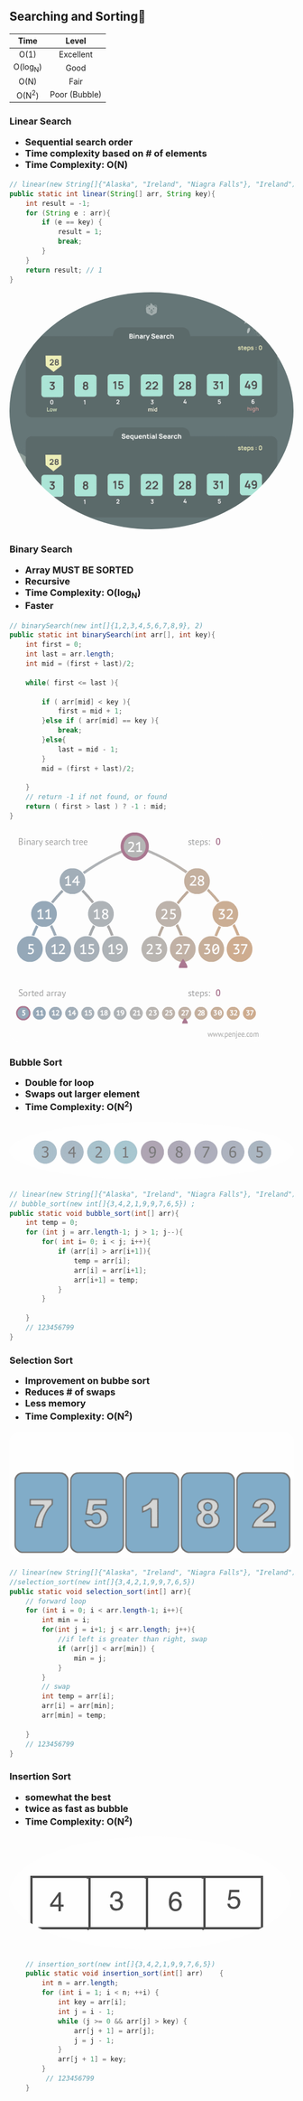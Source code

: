 <h2 id="searching">Searching and Sorting👀</h2>

| Time     | Level |
| :----:      |:----:|
| O(1)      | Excellent|
| O(log<sub>N</sub>)   | Good |
| O(N)   | Fair |
| O(N<sup>2</sup>)   | Poor (Bubble) |

<h3>Linear Search

- Sequential search order
- Time complexity based on # of elements
- Time Complexity: O(N) </h3>
```java
// linear(new String[]{"Alaska", "Ireland", "Niagra Falls"}, "Ireland")
public static int linear(String[] arr, String key){
    int result = -1;
    for (String e : arr){
        if (e == key) {
            result = 1;
            break;
        }
    }
    return result; // 1
}
```

<img style="border-radius:80%; filter:grayscale(.6); opacity: .7;" src="./images/sequential-search.gif">

<h3>Binary Search

- Array MUST BE SORTED
- Recursive
- Time Complexity: O(log<sub>N</sub>)
- Faster</h3>
```java
// binarySearch(new int[]{1,2,3,4,5,6,7,8,9}, 2) 
public static int binarySearch(int arr[], int key){  
    int first = 0;
    int last = arr.length;
    int mid = (first + last)/2;  

    while( first <= last ){  

        if ( arr[mid] < key ){  
            first = mid + 1;     
        }else if ( arr[mid] == key ){  
            break;  
        }else{  
            last = mid - 1;  
        }  
        mid = (first + last)/2; 

    }  
    // return -1 if not found, or found
    return ( first > last ) ? -1 : mid;
}
```
<img style="border-radius:2vw; filter:grayscale(.6); opacity: .7;" src="./images/binary-search.gif">



<h3>Bubble Sort

- Double for loop
- Swaps out larger element
- Time Complexity: O(N<sup>2</sup>)</h3>
<img style="border-radius:80%; filter:grayscale(.6); opacity: .7" src="./images/bubble-sort.gif"/>

```java
// linear(new String[]{"Alaska", "Ireland", "Niagra Falls"}, "Ireland")
// bubble_sort(new int[]{3,4,2,1,9,9,7,6,5}) ;
public static void bubble_sort(int[] arr){
    int temp = 0;
    for (int j = arr.length-1; j > 1; j--){
        for( int i= 0; i < j; i++){
            if (arr[i] > arr[i+1]){
                temp = arr[i];
                arr[i] = arr[i+1];
                arr[i+1] = temp;
            }
        }

    }
    // 123456799
}
```

<h3>Selection Sort

- Improvement on bubbe sort
- Reduces # of swaps
- Less memory
- Time Complexity: O(N<sup>2</sup>)</h3>
<img style="border-radius:2vw; filter:grayscale(.6); opacity: .7" src="./images/selection-sort.gif/">

```java
// linear(new String[]{"Alaska", "Ireland", "Niagra Falls"}, "Ireland")
//selection_sort(new int[]{3,4,2,1,9,9,7,6,5}) 
public static void selection_sort(int[] arr){
    // forward loop
    for (int i = 0; i < arr.length-1; i++){
        int min = i;
        for(int j = i+1; j < arr.length; j++){
            //if left is greater than right, swap
            if (arr[j] < arr[min]) {
                min = j;
            }
        }
        // swap
        int temp = arr[i];
        arr[i] = arr[min];
        arr[min] = temp;
        
    }
    // 123456799
}
```


<h3>Insertion Sort

- somewhat the best
- twice as fast as bubble
- Time Complexity: O(N<sup>2</sup>)</h3>
<img style="border-radius:80%; filter:grayscale(.6); opacity: .7" src="./images/insertion-sort.gif">

```java
    // insertion_sort(new int[]{3,4,2,1,9,9,7,6,5})
    public static void insertion_sort(int[] arr)    {
        int n = arr.length;
        for (int i = 1; i < n; ++i) {
            int key = arr[i];
            int j = i - 1;
            while (j >= 0 && arr[j] > key) {
                arr[j + 1] = arr[j];
                j = j - 1;
            }
            arr[j + 1] = key;
        }
         // 123456799
    }
```
